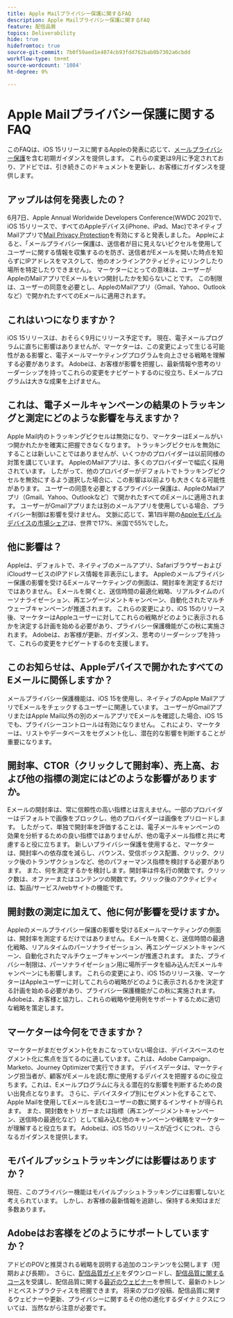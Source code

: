```yaml
---
title: Apple Mailプライバシー保護に関するFAQ
description: Apple Mailプライバシー保護に関するFAQ
feature: 配信品質
topics: Deliverability
hide: true
hidefromtoc: true
source-git-commit: 7b0f59aed1e4074cb93fdd762bab0b7302a6cbdd
workflow-type: tm+mt
source-wordcount: '1084'
ht-degree: 0%

---
```


# Apple Mailプライバシー保護に関するFAQ

このFAQは、iOS 15リリースに関するAppleの発表に応じて、[メールプライバシー保護](https://www.apple.com/newsroom/2021/06/apple-advances-its-privacy-leadership-with-ios-15-ipados-15-macos-monterey-and-watchos-8/)を含む初期ガイダンスを提供します。 これらの変更は9月に予定されており、アドビでは、引き続きこのドキュメントを更新し、お客様にガイダンスを提供します。

## アップルは何を発表したの？

6月7日、Apple Annual Worldwide Developers Conference(WWDC 2021)で、iOS 15リリースで、すべてのAppleデバイス(iPhone、iPad、Mac)でネイティブMailアプリで[Mail Privacy Protection](https://www.apple.com/newsroom/2021/06/apple-advances-its-privacy-leadership-with-ios-15-ipados-15-macos-monterey-and-watchos-8/)を有効にすると発表しました。 Appleによると、「メールプライバシー保護は、送信者が目に見えないピクセルを使用してユーザーに関する情報を収集するのを防ぎ、送信者がEメールを開いた時点を知らずにIPアドレスをマスクして、他のオンラインアクティビティにリンクしたり場所を特定したりできません」。 マーケターにとっての意味は、ユーザーがAppleのMailアプリでEメールをいつ開封したかを知らないことです。 この制限は、ユーザーの同意を必要とし、AppleのMailアプリ（Gmail、Yahoo、Outlookなど）で開かれたすべてのEメールに適用されます。

## これはいつになりますか？

iOS 15リリースは、おそらく9月にリリース予定です。 現在、電子メールプログラムに直ちに影響はありませんが、マーケターは、この変更によって生じる可能性がある影響と、電子メールマーケティングプログラムを向上させる戦略を理解する必要があります。 Adobeは、お客様が影響を把握し、最新情報や思考のリーダーシップを持ってこれらの変更をナビゲートするのに役立ち、Eメールプログラムは大きな成果を上げません。

## これは、電子メールキャンペーンの結果のトラッキングと測定にどのような影響を与えますか？

Apple Mail内のトラッキングピクセルは無効になり、マーケターはEメールがいつ開かれたかを確実に把握できなくなります。 トラッキングピクセルを無効にすることは新しいことではありませんが、いくつかのプロバイダーは以前同様の対策を講じています。 AppleのMailアプリは、多くのプロバイダーで幅広く採用されています。 したがって、他のプロバイダーがデフォルトでトラッキングピクセルを無効にするよう選択した場合に、この影響は以前よりも大きくなる可能性があります。 ユーザーの同意を必要とするプライバシー保護は、AppleのMailアプリ（Gmail、Yahoo、Outlookなど）で開かれたすべてのEメールに適用されます。 ユーザーがGmailアプリまたは別のメールアプリを使用している場合、プライバシー制御は影響を受けません。 文脈に応じて、第1四半期の[Appleモバイルデバイスの市場シェア](https://www.counterpointresearch.com/global-smartphone-share/)は、世界で17%、米国で55%でした。

## 他に影響は？

Appleは、デフォルトで、ネイティブのメールアプリ、SafariブラウザーおよびiCloudサービスのIPアドレス情報を非表示にします。 Appleのメールプライバシー保護の影響を受けるEメールマーケティングの側面は、開封率を測定するだけではありません。 Eメールを開くと、送信時間の最適化戦略、リアルタイムのパーソナライゼーション、再エンゲージメントキャンペーン、自動化されたマルチウェーブキャンペーンが推進されます。 これらの変更により、iOS 15のリリース後、マーケターはAppleユーザーに対してこれらの戦略がどのように表示されるかを決定する計画を始める必要があり、プライバシー保護機能がこの秋に実施されます。 Adobeは、お客様が更新、ガイダンス、思考のリーダーシップを持って、これらの変更をナビゲートするのを支援します。

## このお知らせは、Appleデバイスで開かれたすべてのEメールに関係しますか？

メールプライバシー保護機能は、iOS 15を使用し、ネイティブのApple MailアプリでEメールをチェックするユーザーに関連しています。 ユーザーがGmailアプリまたはApple Mail以外の別のメールアプリでEメールを確認した場合、iOS 15でも、プライバシーコントロールは有効になりません。 これにより、マーケターは、リストやデータベースをセグメント化し、潜在的な影響を判断することが重要になります。

## 開封率、CTOR（クリックして開封率）、売上高、および他の指標の測定にはどのような影響がありますか。

Eメールの開封率は、常に信頼性の高い指標とは言えません。一部のプロバイダーはデフォルトで画像をブロックし、他のプロバイダーは画像をプリロードします。 したがって、単独で開封率を評価することは、電子メールキャンペーンの効果を分析するための良い指標ではありませんが、他の電子メール指標と共に考慮すると役に立ちます。 新しいプライバシー保護を使用すると、マーケターは、開封率への依存度を減らし、バウンス、受信ボックス配置、クリック、クリック後のトランザクションなど、他のパフォーマンス指標を検討する必要があります。 また、何を測定するかを検討します。開封率は件名行の関数です。クリック数は、オファーまたはコンテンツの関数です。クリック後のアクティビティは、製品/サービス/webサイトの機能です。

## 開封数の測定に加えて、他に何が影響を受けますか。

Appleのメールプライバシー保護の影響を受けるEメールマーケティングの側面は、開封率を測定するだけではありません。 Eメールを開くと、送信時間の最適化戦略、リアルタイムのパーソナライゼーション、再エンゲージメントキャンペーン、自動化されたマルチウェーブキャンペーンが推進されます。 また、プライバシー制限は、パーソナライゼーション用に場所データを組み込んだEメールキャンペーンにも影響します。 これらの変更により、iOS 15のリリース後、マーケターはAppleユーザーに対してこれらの戦略がどのように表示されるかを決定する計画を始める必要があり、プライバシー保護機能がこの秋に実施されます。 Adobeは、お客様と協力し、これらの戦略や使用例をサポートするために適切な戦略を策定します。

## マーケターは今何をできますか？

マーケターがまだセグメント化をおこなっていない場合は、デバイスベースのセグメント化に焦点を当てるのに適しています。これは、Adobe Campaign、Marketo、Journey Optimizerで実行できます。 デバイスデータは、マーケティング担当者が、顧客がEメールを読む際に使用するデバイスを把握するのに役立ちます。これは、Eメールプログラムに与える潜在的な影響を判断するための良い出発点となります。 さらに、デバイスタイプ別にセグメント化することで、Apple Mailを使用してEメールを読むユーザーの数に関するインサイトが得られます。 また、開封数をトリガーまたは指標（再エンゲージメントキャンペーン、送信時の最適化など）として組み込む他のキャンペーンや戦略をマーケターが理解すると役立ちます。 Adobeは、iOS 15のリリースが近づくにつれ、さらなるガイダンスを提供します。

## モバイルプッシュトラッキングには影響はありますか？

現在、このプライバシー機能はモバイルプッシュトラッキングには影響しないと考えられています。 しかし、お客様の最新情報を追跡し、保持する未知はまだ多数あります。

## Adobeはお客様をどのようにサポートしていますか？

アドビのPOVと推奨される戦略を説明する追加のコンテンツを公開します（短期および長期）。 さらに、[配信品質ガイド](../introduction.md)をダウンロードし、[配信品質に関するコース](http://bit.ly/Deliverability-Course)を受講し、配信品質に関する[最近のウェビナー](https://primetime.bluejeans.com/a2m/events/playback/29edda30-a9b8-4e4b-a460-e829c02c912a)を参照して、最新のトレンドとベストプラクティスを把握できます。 将来のブログ投稿、配信品質に関するウェビナーや更新、プライバシーに関するその他の進化するダイナミクスについては、当然ながら注意が必要です。

